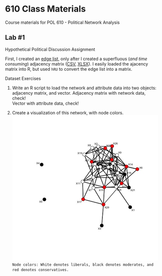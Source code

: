 # 610 Class Materials
Course materials for POL 610 - Political Network Analysis

## Lab #1
Hypothetical Political Discussion Assignment

First, I created an [edge list](../master/edgelist_pol.csv), only after I created a superfluous (*and time consuming*) adjacency matrix ([CSV](../master/politicalnetworkmatrix.csv), [XLSX](../master/politicalnetworkmatrix.xlsx)).
I easily loaded the ajacency matrix into R, but used `hRU` to convert the edge list into a matrix.

Dataset Exercises
1. Write an R script to load the network and attribute data into two objects: adjacency matrix, and vector.
      Adjacency matrix with network data, check!  
      Vector with attribute data, check!

2. Create a visualization of this network, with node colors.
      ![Pol Net Visualization](/pol_net.jpeg)
      `Node colors: White denotes liberals, black denotes moderates, and red denotes conservatives.`

